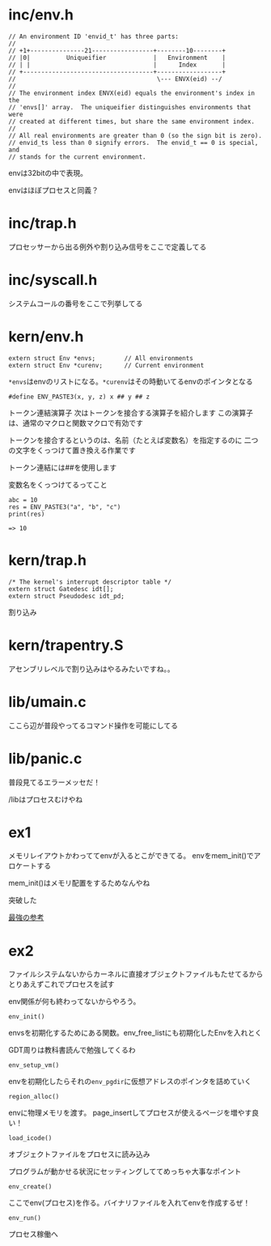 # inc/env.h

```
// An environment ID 'envid_t' has three parts:
//
// +1+---------------21-----------------+--------10--------+
// |0|          Uniqueifier             |   Environment    |
// | |                                  |      Index       |
// +------------------------------------+------------------+
//                                       \--- ENVX(eid) --/
//
// The environment index ENVX(eid) equals the environment's index in the
// 'envs[]' array.  The uniqueifier distinguishes environments that were
// created at different times, but share the same environment index.
//
// All real environments are greater than 0 (so the sign bit is zero).
// envid_ts less than 0 signify errors.  The envid_t == 0 is special, and
// stands for the current environment.
```

envは32bitの中で表現。

envはほぼプロセスと同義？

# inc/trap.h

プロセッサーから出る例外や割り込み信号をここで定義してる

# inc/syscall.h

システムコールの番号をここで列挙してる

# kern/env.h

```
extern struct Env *envs;		// All environments
extern struct Env *curenv;		// Current environment
```

`*envs`はenvのリストになる。`*curenv`はその時動いてるenvのポインタとなる

```
#define ENV_PASTE3(x, y, z) x ## y ## z
```

トークン連結演算子
次はトークンを接合する演算子を紹介します
この演算子は、通常のマクロと関数マクロで有効です

トークンを接合するというのは、名前（たとえば変数名）を指定するのに
二つの文字をくっつけて置き換える作業です

トークン連結には##を使用します

変数名をくっつけてるってこと

```
abc = 10
res = ENV_PASTE3("a", "b", "c")
print(res)

=> 10
```

# kern/trap.h

```
/* The kernel's interrupt descriptor table */
extern struct Gatedesc idt[];
extern struct Pseudodesc idt_pd;
```

割り込み

# kern/trapentry.S

アセンブリレベルで割り込みはやるみたいですね。。

# lib/umain.c

ここら辺が普段やってるコマンド操作を可能にしてる

# lib/panic.c

普段見てるエラーメッセだ！

/libはプロセスむけやね

# ex1

メモリレイアウトかわっててenvが入るとこができてる。
envをmem_init()でアロケートする

mem_init()はメモリ配置をするためなんやね

突破した

[最強の参考](https://github.com/ilstam/JOS/tree/lab3/kern)

# ex2

ファイルシステムないからカーネルに直接オブジェクトファイルもたせてるからとりあえずこれでプロセスを試す

env関係が何も終わってないからやろう。

`env_init()`

envsを初期化するためにある関数。env_free_listにも初期化したEnvを入れとく

GDT周りは教科書読んで勉強してくるわ

`env_setup_vm()`

envを初期化したらそれの`env_pgdir`に仮想アドレスのポインタを詰めていく

`region_alloc()`

envに物理メモリを渡す。
page_insertしてプロセスが使えるページを増やす良い！

`load_icode()`

オブジェクトファイルをプロセスに読み込み

プログラムが動かせる状況にセッティングしててめっちゃ大事なポイント

`env_create()`

ここでenv(プロセス)を作る。バイナリファイルを入れてenvを作成するぜ！

`env_run()`

プロセス稼働へ
